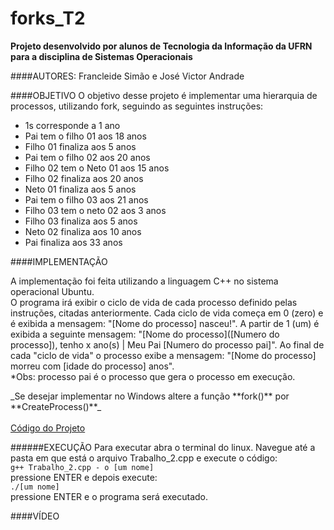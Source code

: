 # forks_T2
**Projeto desenvolvido por alunos de Tecnologia da Informação da UFRN para a disciplina de Sistemas Operacionais**

####AUTORES: 
Francleide Simão e José Victor Andrade

####OBJETIVO
O objetivo desse projeto é implementar uma hierarquia de processos, utilizando fork, seguindo as seguintes instruções:
<ul>
<li>1s corresponde a 1 ano</li>
<li>Pai tem o filho 01 aos 18 anos</li>
<li>Filho 01 finaliza aos 5 anos</li>
<li>Pai tem o filho 02 aos 20 anos</li>
<li>Filho 02 tem o Neto 01 aos 15 anos</li>
<li>Filho 02 finaliza aos 20 anos</li>
<li>Neto 01 finaliza aos 5 anos</li>
<li>Pai tem o filho 03 aos 21 anos</li>
<li>Filho 03 tem o neto 02 aos 3 anos</li>
<li>Filho 03 finaliza aos 5 anos</li>
<li>Neto 02 finaliza aos 10 anos</li>
<li>Pai finaliza aos 33 anos</li>
</ul>

####IMPLEMENTAÇÃO
<p>A implementação foi feita utilizando a linguagem C++ no sistema operacional Ubuntu.<br>
O programa irá exibir o ciclo de vida de cada processo definido pelas instruções, citadas anteriormente. Cada ciclo de vida começa em 0 (zero) e é exibida a mensagem: "[Nome do processo] nasceu!". A partir de 1 (um) é exibida a seguinte mensagem: "[Nome do processo]([Numero do processo]), tenho x ano(s) | Meu Pai [Numero do processo pai]". Ao final de cada "ciclo de vida" o processo exibe a mensagem: "[Nome do processo] morreu com [idade do processo] anos". 
<br> *Obs: processo pai é o processo que gera o processo em execução.
</p>
_Se desejar implementar no Windows altere a função **fork()** por **CreateProcess()**_<br><br>
<a href="https://github.com/francleide/forks_T2/blob/master/Trabalho_2.cpp">Código do Projeto</a>

######EXECUÇÃO
Para executar abra o terminal do linux. Navegue até a pasta em que está o arquivo Trabalho_2.cpp e execute o código:<br>
<code>g++ Trabalho_2.cpp - o [um nome]</code><br>
pressione ENTER e depois execute:<br>
<code>./[um nome]</code> <br>
pressione ENTER e o programa será executado.

####VÍDEO
